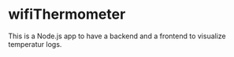 # wifiThermometer
This is a Node.js app to have a backend and a frontend to visualize temperatur logs.
